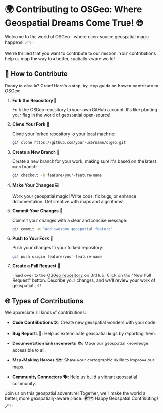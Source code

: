 # 🌍 Contributing to OSGeo: Where Geospatial Dreams Come True! 🌐

Welcome to the world of OSGeo - where open-source geospatial magic happens! 🪄✨

We're thrilled that you want to contribute to our mission. Your contributions help us map the way to a better, spatially-aware world!

## 🌟 How to Contribute

Ready to dive in? Great! Here's a step-by-step guide on how to contribute to OSGeo:

1. **Fork the Repository** 🍴

   Fork the OSGeo repository to your own GitHub account. It's like planting your flag in the world of geospatial open-source!

2. **Clone Your Fork** 🚀

   Clone your forked repository to your local machine:

   ```bash
   git clone https://github.com/your-username/osgeo.git
   ```

3. **Create a New Branch** 🌱

   Create a new branch for your work, making sure it's based on the latest `main` branch:

   ```bash
   git checkout -b feature/your-feature-name
   ```

4. **Make Your Changes** 💻

   Work your geospatial magic! Write code, fix bugs, or enhance documentation. Get creative with maps and algorithms!

5. **Commit Your Changes** 💾

   Commit your changes with a clear and concise message:

   ```bash
   git commit -m "Add awesome geospatial feature"
   ```

6. **Push to Your Fork** 🚢

   Push your changes to your forked repository:

   ```bash
   git push origin feature/your-feature-name
   ```

7. **Create a Pull Request** 🎉

   Head over to the [OSGeo repository](https://github.com/OSGeo/osgeo/) on GitHub. Click on the "New Pull Request" button. Describe your changes, and we'll review your work of geospatial art!

## 🌐 Types of Contributions

We appreciate all kinds of contributions:

- **Code Contributions** 🛠️: Create new geospatial wonders with your code.

- **Bug Reports** 🐞: Help us exterminate geospatial bugs by reporting them.

- **Documentation Enhancements** 📚: Make our geospatial knowledge accessible to all.

- **Map-Making Heroes** 🗺️: Share your cartographic skills to improve our maps.

- **Community Connectors** 🗣️: Help us build a vibrant geospatial community.

Join us on this geospatial adventure! Together, we'll make the world a better, more geospatially-aware place. 🌍🗺️ Happy Geospatial Contributing! 🪄✨
